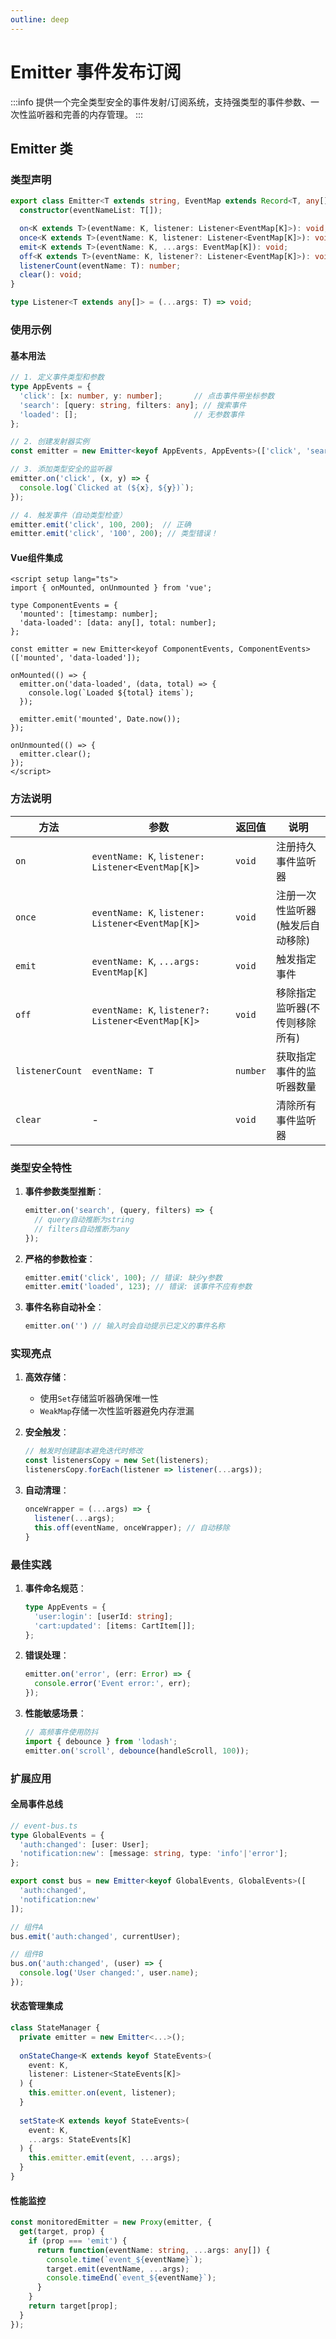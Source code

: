 ```yaml
---
outline: deep
---
```


# Emitter  事件发布订阅 <Badge type="tip" text="类" />

:::info
提供一个完全类型安全的事件发射/订阅系统，支持强类型的事件参数、一次性监听器和完善的内存管理。
:::

## Emitter 类

### 类型声明

```ts
export class Emitter<T extends string, EventMap extends Record<T, any[]>> {
  constructor(eventNameList: T[]);

  on<K extends T>(eventName: K, listener: Listener<EventMap[K]>): void;
  once<K extends T>(eventName: K, listener: Listener<EventMap[K]>): void;
  emit<K extends T>(eventName: K, ...args: EventMap[K]): void;
  off<K extends T>(eventName: K, listener?: Listener<EventMap[K]>): void;
  listenerCount(eventName: T): number;
  clear(): void;
}

type Listener<T extends any[]> = (...args: T) => void;
```

### 使用示例

#### 基本用法
```ts
// 1. 定义事件类型和参数
type AppEvents = {
  'click': [x: number, y: number];       // 点击事件带坐标参数
  'search': [query: string, filters: any]; // 搜索事件
  'loaded': [];                          // 无参数事件
};

// 2. 创建发射器实例
const emitter = new Emitter<keyof AppEvents, AppEvents>(['click', 'search', 'loaded']);

// 3. 添加类型安全的监听器
emitter.on('click', (x, y) => {
  console.log(`Clicked at (${x}, ${y})`);
});

// 4. 触发事件（自动类型检查）
emitter.emit('click', 100, 200);  // 正确
emitter.emit('click', '100', 200); // 类型错误！
```

#### Vue组件集成
```vue
<script setup lang="ts">
import { onMounted, onUnmounted } from 'vue';

type ComponentEvents = {
  'mounted': [timestamp: number];
  'data-loaded': [data: any[], total: number];
};

const emitter = new Emitter<keyof ComponentEvents, ComponentEvents>(['mounted', 'data-loaded']);

onMounted(() => {
  emitter.on('data-loaded', (data, total) => {
    console.log(`Loaded ${total} items`);
  });
  
  emitter.emit('mounted', Date.now());
});

onUnmounted(() => {
  emitter.clear();
});
</script>
```

### 方法说明

| 方法 | 参数 | 返回值 | 说明 |
|------|------|--------|------|
| `on` | `eventName: K`, `listener: Listener<EventMap[K]>` | `void` | 注册持久事件监听器 |
| `once` | `eventName: K`, `listener: Listener<EventMap[K]>` | `void` | 注册一次性监听器(触发后自动移除) |
| `emit` | `eventName: K`, `...args: EventMap[K]` | `void` | 触发指定事件 |
| `off` | `eventName: K`, `listener?: Listener<EventMap[K]>` | `void` | 移除指定监听器(不传则移除所有) |
| `listenerCount` | `eventName: T` | `number` | 获取指定事件的监听器数量 |
| `clear` | - | `void` | 清除所有事件监听器 |

### 类型安全特性

1. **事件参数类型推断**：
   ```ts
   emitter.on('search', (query, filters) => {
     // query自动推断为string
     // filters自动推断为any
   });
   ```

2. **严格的参数检查**：
   ```ts
   emitter.emit('click', 100); // 错误: 缺少y参数
   emitter.emit('loaded', 123); // 错误: 该事件不应有参数
   ```

3. **事件名称自动补全**：
   ```ts
   emitter.on('') // 输入时会自动提示已定义的事件名称
   ```

### 实现亮点

1. **高效存储**：
   - 使用`Set`存储监听器确保唯一性
   - `WeakMap`存储一次性监听器避免内存泄漏

2. **安全触发**：
   ```ts
   // 触发时创建副本避免迭代时修改
   const listenersCopy = new Set(listeners);
   listenersCopy.forEach(listener => listener(...args));
   ```

3. **自动清理**：
   ```ts
   onceWrapper = (...args) => {
     listener(...args);
     this.off(eventName, onceWrapper); // 自动移除
   }
   ```

### 最佳实践

1. **事件命名规范**：
   ```ts
   type AppEvents = {
     'user:login': [userId: string];
     'cart:updated': [items: CartItem[]];
   };
   ```

2. **错误处理**：
   ```ts
   emitter.on('error', (err: Error) => {
     console.error('Event error:', err);
   });
   ```

3. **性能敏感场景**：
   ```ts
   // 高频事件使用防抖
   import { debounce } from 'lodash';
   emitter.on('scroll', debounce(handleScroll, 100));
   ```

### 扩展应用

#### 全局事件总线
```ts
// event-bus.ts
type GlobalEvents = {
  'auth:changed': [user: User];
  'notification:new': [message: string, type: 'info'|'error'];
};

export const bus = new Emitter<keyof GlobalEvents, GlobalEvents>([
  'auth:changed',
  'notification:new'
]);

// 组件A
bus.emit('auth:changed', currentUser);

// 组件B
bus.on('auth:changed', (user) => {
  console.log('User changed:', user.name);
});
```

#### 状态管理集成
```ts
class StateManager {
  private emitter = new Emitter<...>();
  
  onStateChange<K extends keyof StateEvents>(
    event: K, 
    listener: Listener<StateEvents[K]>
  ) {
    this.emitter.on(event, listener);
  }
  
  setState<K extends keyof StateEvents>(
    event: K,
    ...args: StateEvents[K]
  ) {
    this.emitter.emit(event, ...args);
  }
}
```

#### 性能监控
```ts
const monitoredEmitter = new Proxy(emitter, {
  get(target, prop) {
    if (prop === 'emit') {
      return function(eventName: string, ...args: any[]) {
        console.time(`event_${eventName}`);
        target.emit(eventName, ...args);
        console.timeEnd(`event_${eventName}`);
      }
    }
    return target[prop];
  }
});
```